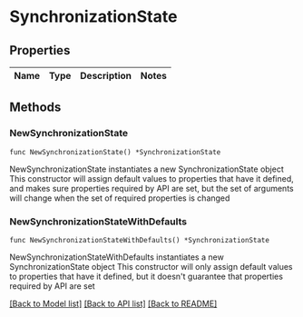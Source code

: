 # SynchronizationState

## Properties

Name | Type | Description | Notes
------------ | ------------- | ------------- | -------------

## Methods

### NewSynchronizationState

`func NewSynchronizationState() *SynchronizationState`

NewSynchronizationState instantiates a new SynchronizationState object
This constructor will assign default values to properties that have it defined,
and makes sure properties required by API are set, but the set of arguments
will change when the set of required properties is changed

### NewSynchronizationStateWithDefaults

`func NewSynchronizationStateWithDefaults() *SynchronizationState`

NewSynchronizationStateWithDefaults instantiates a new SynchronizationState object
This constructor will only assign default values to properties that have it defined,
but it doesn't guarantee that properties required by API are set


[[Back to Model list]](../README.md#documentation-for-models) [[Back to API list]](../README.md#documentation-for-api-endpoints) [[Back to README]](../README.md)


